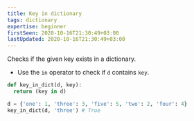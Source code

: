 ```yaml
---
title: Key in dictionary
tags: dictionary
expertise: beginner
firstSeen: 2020-10-16T21:30:49+03:00
lastUpdated: 2020-10-16T21:30:49+03:00
---
```


Checks if the given key exists in a dictionary.

- Use the `in` operator to check if `d` contains `key`.

```py
def key_in_dict(d, key):
  return (key in d)
```

```py
d = {'one': 1, 'three': 3, 'five': 5, 'two': 2, 'four': 4}
key_in_dict(d, 'three') # True
```
